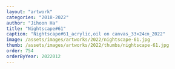 ```yaml
---
layout: "artwork"
categories: "2018-2022"
author: "Jihoon Ha"
title: "Nightscape#61"
caption: "Nightscape#61_acrylic,oil on canvas_33×24㎝_2022"
image: /assets/images/artworks/2022/nightscape-61.jpg
thumb: /assets/images/artworks/2022/thumbs/nightscape-61.jpg
order: 754
orderByYear: 2022012
---
```

